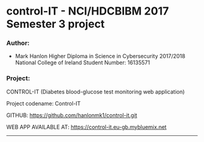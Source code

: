 # control-IT - NCI/HDCBIBM 2017 Semester 3 project #

### Author: ###
* Mark Hanlon
Higher Diploma in Science in Cybersecurity 2017/2018
National College of Ireland
Student Number: 16135571

### Project: ###
CONTROL-IT
(Diabetes blood-glucose test monitoring web application)

Project codename: Control-IT

GITHUB:
https://github.com/hanlonmk1/control-it.git

WEB APP AVAILABLE AT:
https://control-it.eu-gb.mybluemix.net

-------------------------------------------------------------













